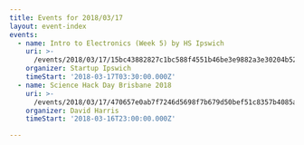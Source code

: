 ```yaml
---
title: Events for 2018/03/17
layout: event-index
events:
  - name: Intro to Electronics (Week 5) by HS Ipswich
    uri: >-
      /events/2018/03/17/15bc43882827c1bc588f4551b46be3e9882a3e30204b522edd3c61040e62ee76
    organizer: Startup Ipswich
    timeStart: '2018-03-17T03:30:00.000Z'
  - name: Science Hack Day Brisbane 2018
    uri: >-
      /events/2018/03/17/470657e0ab7f7246d5698f7b679d50bef51c8357b4085a9b18a8a9dcdbe9ec64
    organizer: David Harris
    timeStart: '2018-03-16T23:00:00.000Z'

---
```

